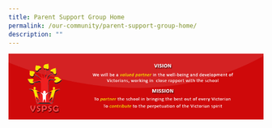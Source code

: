 ```yaml
---
title: Parent Support Group Home
permalink: /our-community/parent-support-group-home/
description: ""
---
```

![](/images/PSG-Home-Page-Header.gif)